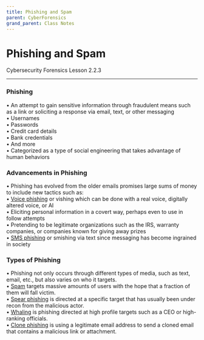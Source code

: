 ```yaml
---
title: Phishing and Spam
parent: CyberForensics 
grand_parent: Class Notes
---
```

# Phishing and Spam
Cybersecurity Forensics Lesson 2.2.3

___
### Phishing  
• An attempt to gain sensitive information through fraudulent means such as a link or soliciting a response via email, text, or other messaging  
	• Usernames  
	• Passwords  
	• Credit card details  
	• Bank credentials  
	• And more  
• Categorized as a type of social engineering that takes advantage of human behaviors

### Advancements in Phishing  
• Phishing has evolved from the older emails promises large sums of money to include new tactics such as:  
	• <u>Voice phishing</u> or vishing which can be done with a real voice, digitally altered voice, or AI  
	• Eliciting personal information in a covert way, perhaps even to use in follow attempts  
	• Pretending to be legitimate organizations such as the IRS, warranty companies, or companies known for giving away prizes  
	• <u>SMS phishing</u> or smishing via text since messaging has become ingrained in society

### Types of Phishing  
• Phishing not only occurs through different types of media, such as text, email, etc., but also varies on who it targets.  
	• <u>Spam</u> targets massive amounts of users with the hope that a fraction of them will fall victim.  
	• <u>Spear phishing</u> is directed at a specific target that has usually been under recon from the malicious actor.  
	• <u>Whaling</u> is phishing directed at high profile targets such as a CEO or high-ranking officials.  
	• <u>Clone phishing</u> is using a legitimate email address to send a cloned email that contains a malicious link or attachment.
